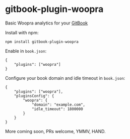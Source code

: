 # gitbook-plugin-woopra

Basic Woopra analytics for your [GitBook](https://www.gitbook.com)

Install with npm:

```
npm install gitbook-plugin-woopra
```

Enable in `book.json`:

```
{
    "plugins": ["woopra"]
}
```
Configure your book domain and idle timeout in `book.json`:

```
{
    "plugins": ["woopra"],
    "pluginsConfig": {
        "woopra": {
            "domain": "example.com",
            "idle_timeout": 1800000
        }
    }
}
```

More coming soon, PRs welcome, YMMV, HAND.

